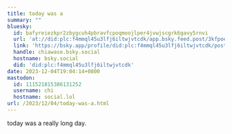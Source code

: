 ```yaml
---
title: today was a
summary: ""
bluesky:
  id: bafyreiezkpr2zbygcuh4pbravfcpoqmoojlper4jvwjscgrk6gavy5rnvi
  url: 'at://did:plc:f4mmql45u3lfj6iltwjvtcdk/app.bsky.feed.post/3kfpoe67ds22l'
  link: 'https://bsky.app/profile/did:plc:f4mmql45u3lfj6iltwjvtcdk/post/3kfpoe67ds22l'
  handle: chiawase.bsky.social
  hostname: bsky.social
  did: 'did:plc:f4mmql45u3lfj6iltwjvtcdk'
date: 2023-12-04T19:04:14+0800
mastodon:
  id: 111521815386131252
  username: chi
  hostname: social.lol
url: /2023/12/04/today-was-a.html
---
```


today was a really long day.
